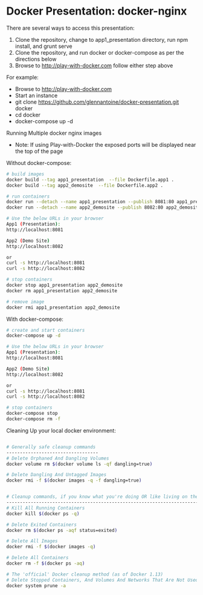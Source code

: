 Docker Presentation: docker-nginx
=================================

There are several ways to access this presentation:
1) Clone the repository, change to app1_presentation directory, run npm install, and grunt serve
2) Clone the repository, and run docker or docker-compose as per the directions below
3) Browse to http://play-with-docker.com follow either step above

For example: 
* Browse to http://play-with-docker.com
* Start an instance
* git clone https://github.com/glennantoine/docker-presentation.git docker
* cd docker
* docker-compose up -d


Running Multiple docker nginx images 
* Note: If using Play-with-Docker the exposed ports will be displayed near the top of the page 

Without docker-compose:
```bash
# build images
docker build --tag app1_presentation  --file Dockerfile.app1 .
docker build --tag app2_demosite  --file Dockerfile.app2 .

# run containers
docker run --detach --name app1_presentation --publish 8081:80 app1_presentation:latest
docker run --detach --name app2_demosite --publish 8082:80 app2_demosite:latest

# Use the below URLs in your browser
App1 (Presentation):
http://localhost:8081

App2 (Demo Site)
http://localhost:8082

or 
curl -s http://localhost:8081
curl -s http://localhost:8082

# stop containers
docker stop app1_presentation app2_demosite
docker rm app1_presentation app2_demosite

# remove image
docker rmi app1_presentation app2_demosite
```

With docker-compose:
```bash
# create and start containers
docker-compose up -d

# Use the below URLs in your browser
App1 (Presentation):
http://localhost:8081

App2 (Demo Site)
http://localhost:8082

or 
curl -s http://localhost:8081
curl -s http://localhost:8082

# stop containers
docker-compose stop
docker-compose rm -f
```

Cleaning Up your local docker environment:
```bash

# Generally safe cleanup commands
----------------------------------
# Delete Orphaned And Dangling Volumes
docker volume rm $(docker volume ls -qf dangling=true)

# Delete Dangling And Untagged Images
docker rmi -f $(docker images -q -f dangling=true)


# Cleanup commands, if you know what you're doing OR like living on the edge
----------------------------------------------------------------------------
# Kill All Running Containers
docker kill $(docker ps -q)

# Delete Exited Containers
docker rm $(docker ps -aqf status=exited)

# Delete All Images
docker rmi -f $(docker images -q)

# Delete All Containers
docker rm -f $(docker ps -aq)

# The 'official' Docker cleanup method (as of Docker 1.13)
# Delete Stopped Containers, And Volumes And Networks That Are Not Used By Containers
docker system prune -a

```

